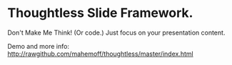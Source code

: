 Thoughtless Slide Framework.
============================

Don't Make Me Think! (Or code.)
Just focus on your presentation content.

Demo and more info:
http://rawgithub.com/mahemoff/thoughtless/master/index.html

